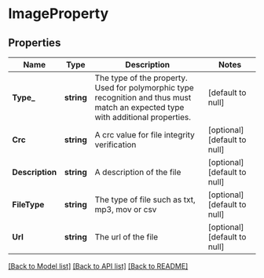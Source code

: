 # ImageProperty

## Properties
Name | Type | Description | Notes
------------ | ------------- | ------------- | -------------
**Type_** | **string** | The type of the property. Used for polymorphic type recognition and thus must match an expected type with additional properties. | [default to null]
**Crc** | **string** | A crc value for file integrity verification | [optional] [default to null]
**Description** | **string** | A description of the file | [optional] [default to null]
**FileType** | **string** | The type of file such as txt, mp3, mov or csv | [optional] [default to null]
**Url** | **string** | The url of the file | [optional] [default to null]

[[Back to Model list]](../README.md#documentation-for-models) [[Back to API list]](../README.md#documentation-for-api-endpoints) [[Back to README]](../README.md)


